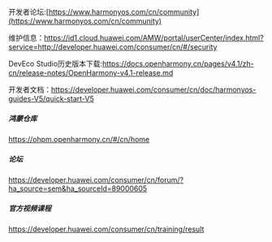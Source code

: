 开发者论坛:[https://www.harmonyos.com/cn/community](https://www.harmonyos.com/cn/community)

维护信息：https://id1.cloud.huawei.com/AMW/portal/userCenter/index.html?service=http://developer.huawei.com/consumer/cn/#/security


DevEco Studio历史版本下载:https://docs.openharmony.cn/pages/v4.1/zh-cn/release-notes/OpenHarmony-v4.1-release.md


开发者文档：https://developer.huawei.com/consumer/cn/doc/harmonyos-guides-V5/quick-start-V5


##### 鸿蒙仓库
https://ohpm.openharmony.cn/#/cn/home
##### 论坛
https://developer.huawei.com/consumer/cn/forum/?ha_source=sem&ha_sourceId=89000605

##### 官方视频课程
https://developer.huawei.com/consumer/cn/training/result